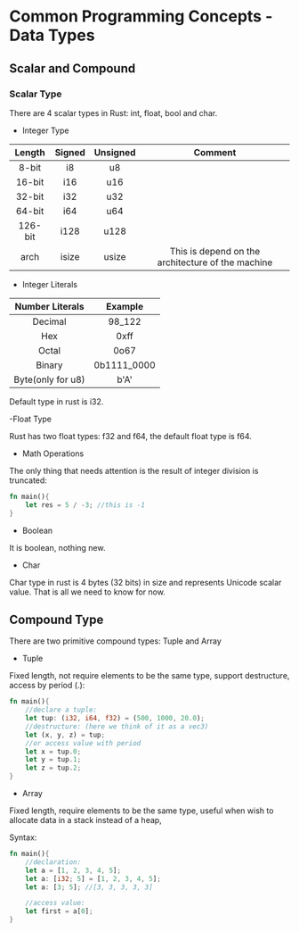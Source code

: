 # Common Programming Concepts - Data Types

## Scalar and Compound

### Scalar Type

There are 4 scalar types in Rust: int, float, bool and char.

- Integer Type

|  Length  | Signed | Unsigned |                      Comment                      |
| :-----: | :----: | :------: | :-----------------------------------------------: |
|  8-bit  |   i8   |    u8    |                                                   |
| 16-bit  |  i16   |   u16    |                                                   |
| 32-bit  |  i32   |   u32    |                                                   |
| 64-bit  |  i64   |   u64    |                                                   |
| 126-bit |  i128  |   u128   |                                                   |
|  arch   | isize  |  usize   | This is depend on the architecture of the machine |

- Integer Literals

|  Number Literals  |   Example   |
| :---------------: | :---------: |
|      Decimal      |   98_122    |
|        Hex        |    0xff     |
|       Octal       |    0o67     |
|      Binary       | 0b1111_0000 |
| Byte(only for u8) |    b'A'     |

Default type in rust is i32.

-Float Type

Rust has two float types: f32 and f64, the default float type is f64.

- Math Operations

The only thing that needs attention is the result of integer division is
truncated:

```rust
fn main(){
    let res = 5 / -3; //this is -1
}
```

- Boolean

It is boolean, nothing new.

- Char

Char type in rust is 4 bytes (32 bits) in size and represents Unicode scalar
value. That is all we need to know for now.

## Compound Type

There are two primitive compound types: Tuple and Array

- Tuple

Fixed length, not require elements to be the same type, support destructure,
access by period (.):

```rust
fn main(){
    //declare a tuple: 
    let tup: (i32, i64, f32) = (500, 1000, 20.0);
    //destructure: (here we think of it as a vec3)
    let (x, y, z) = tup;
    //or access value with period
    let x = tup.0;
    let y = tup.1;
    let z = tup.2;
}
```

- Array

Fixed length, require elements to be the same type, useful when wish to allocate
data in a stack instead of a heap,

Syntax:

```rust
fn main(){
    //declaration: 
    let a = [1, 2, 3, 4, 5];
    let a: [i32; 5] = [1, 2, 3, 4, 5];
    let a: [3; 5]; //[3, 3, 3, 3, 3]

    //access value:
    let first = a[0];
}
```
